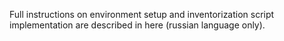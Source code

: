 Full instructions on environment setup and inventorization script implementation are described in here (russian language only).
